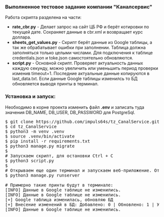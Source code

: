 ### Выполненное тестовое задание компании "Каналсервис"

Работа скрипта разделена на части:

<ul>
  <li><b>rate_cbr.py</b> - Делает запрос на сайт ЦБ РФ и берёт котировки по текущей дате. Сохраняет данные в cbr.xml и возвращает курс доллара.</li>
  <li><b>sheets_get_values.py</b> - Скрипт берёт данные из Google таблицы, а так же обрабатывает ошибки при заполнении. Таблица должна заполняться только целыми числами. Для подключения к таблице credentials.json и toke.json самостоятельно обновляются.</li>
  <li><b>script.py</b> - Основной скрипт. Проверяет актуальность данных каждую секунду, можно увеличить или уменьшить период проверки изменив timeout=1. Последние актуальные данные копируются в last_data.txt. Если данные Google таблицы изменилсь то БД обновляется выводя принты в терминал.</li>
</ul>

### Установка и запуск:

Необходимо в корне проекта изменить файл <b>.env</b> и записать туда значения DB_NAME, DB_USER, DB_PASSWORD для PostgreSql.

<pre>
$ git clone https://github.com/impuls64s/tz_CanalService.git
$ cd tz_CanalService
$ python3 -m venv .venv
$ source .venv/bin/activate
$ pip install -r requirements.txt
$ python3 manage.py migrate
$
# Запускаем скрипт, для остановки Ctrl + C
$ python3 script.py
$
# Открываем еще один терминал и запускаем веб-приложение. Открываем http://127.0.0.1:8000/ и видим таблицу из БД
$ python3 manage.py runserver

# Примерно такие принты будут в терминале:
[INFO] Данные в Google таблице не изменились.
[INFO] Данные в Google таблице не изменились.
[+] Google таблица изменилась, обновляю БД
[+] Внесение изменений в БД: Добавлено: 0 | Обновлено: 1 | Удалено: 0 записи.
[INFO] Данные в Google таблице не изменились.
</pre>
